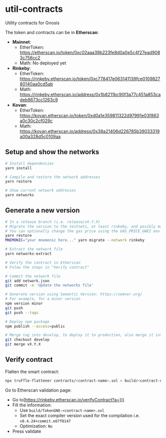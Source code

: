 # util-contracts
Utility contracts for Gnosis

The token and contracts can be in **Etherscan**:

* **Mainnet**: 
  * EtherToken: https://etherscan.io/token/0xc02aaa39b223fe8d0a0e5c4f27ead9083c756cc2
  * Math: No deployed yet
* **Rinkeby**: 
  * EtherToken: https://rinkeby.etherscan.io/token/0xc778417e063141139fce010982780140aa0cd5ab
  * Math: https://rinkeby.etherscan.io/address/0x1b8211bc90f3a77c451a853cadeb8673cc1263c9
* **Kovan**:
  * EtherToken: https://kovan.etherscan.io/token/0xd0a1e359811322d97991e03f863a0c30c2cf029c
  * Math: https://kovan.etherscan.io/address/0x38a21406d226785b39033319a00a328d5c0109aa


## Setup and show the networks
```bash
# Install dependencies
yarn install

# Compile and restore the network addresses
yarn restore

# Show current network addresses
yarn networks
```

## Generate a new version
```bash
# In a release branch (i.e. release/vX.Y.X)
# Migrate the version to the testnets, at least rinkeby, and posibly mainnet
# You can optionally change the gas price using the GAS_PRICE_GWEI env variable
yarn restore
MNEMONIC="your mnemonic here..." yarn migrate --network rinkeby

# Extract the network file
yarn networks-extract

# Verify the contract in Etherscan
# Folow the steps in "Verify contract"

# Commit the network file
git add network.json
git commit -m 'Update the networks file'

# Generate version using Semantic Version: https://semver.org/
# For example, for a minor version
npm version minor
git push
git push --tags

# Deploy npm package
npm publish --access=public

# Merge tag into develop, to deploy it to production, also merge it into master
git checkout develop
git merge vX.Y.X
```

## Verify contract
Flatten the smart contract:
```bash
npx truffle-flattener contracts/<contract-name>.sol > build/<contract-name>-EtherScan.sol
```

Go to Etherscan validation page:
* Go to[https://rinkeby.etherscan.io/verifyContract?a=]()
* Fill the information:
  * Use `build/TokenGNO-<contract-name>.sol`
  * Set the exact compiler version used for the compilation i.e. `v0.4.24+commit.e67f0147`
  * Optimization: `No`
* Press validate